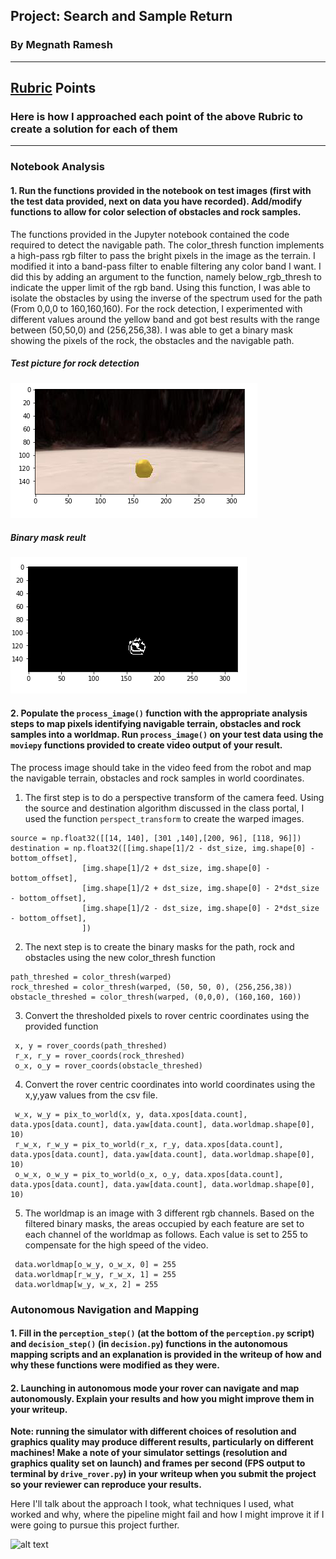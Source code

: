 ## Project: Search and Sample Return
### By Megnath Ramesh

---

[//]: # (Image References)

[image1]: ./misc/Rock_test.png
[image2]: ./misc/Filtered_rock.png
[image3]: ./calibration_images/example_rock1.jpg

## [Rubric](https://review.udacity.com/#!/rubrics/916/view) Points
### Here is how I approached each point of the above Rubric to create a solution for each of them

---
### Notebook Analysis
#### 1. Run the functions provided in the notebook on test images (first with the test data provided, next on data you have recorded). Add/modify functions to allow for color selection of obstacles and rock samples.

The functions provided in the Jupyter notebook contained the code required to detect the navigable path. The color_thresh function implements a high-pass rgb filter to pass the bright pixels in the image as the terrain. I modified it into a band-pass filter to enable filtering any color band I want. I did this by adding an argument to the function, namely below_rgb_thresh to indicate the upper limit of the rgb band. Using this function, I was able to isolate the obstacles by using the inverse of the spectrum used for the path (From 0,0,0 to 160,160,160). For the rock detection, I experimented with different values around the yellow band and got best results with the range between (50,50,0) and (256,256,38). I was able to get a binary mask showing the pixels of the rock, the obstacles and the navigable path.

##### Test picture for rock detection
![alt text][image1]
##### Binary mask reult
![alt text][image2]

#### 2. Populate the `process_image()` function with the appropriate analysis steps to map pixels identifying navigable terrain, obstacles and rock samples into a worldmap.  Run `process_image()` on your test data using the `moviepy` functions provided to create video output of your result.
The process image should take in the video feed from the robot and map the navigable terrain, obstacles and rock samples in world coordinates.

1) The first step is to do a perspective transform of the camera feed. Using the source and destination algorithm discussed in the class portal, I used the function `perspect_transform` to create the warped images.
```
source = np.float32([[14, 140], [301 ,140],[200, 96], [118, 96]])
destination = np.float32([[img.shape[1]/2 - dst_size, img.shape[0] - bottom_offset],
                [img.shape[1]/2 + dst_size, img.shape[0] - bottom_offset],
                [img.shape[1]/2 + dst_size, img.shape[0] - 2*dst_size - bottom_offset],
                [img.shape[1]/2 - dst_size, img.shape[0] - 2*dst_size - bottom_offset],
                ])
```
2) The next step is to create the binary masks for the path, rock and obstacles using the new color_thresh function
```
path_threshed = color_thresh(warped)
rock_threshed = color_thresh(warped, (50, 50, 0), (256,256,38))
obstacle_threshed = color_thresh(warped, (0,0,0), (160,160, 160))
```
3) Convert the thresholded pixels to rover centric coordinates using the provided function
```
 x, y = rover_coords(path_threshed)
 r_x, r_y = rover_coords(rock_threshed)
 o_x, o_y = rover_coords(obstacle_threshed)
```
4) Convert the rover centric coordinates into world coordinates using the x,y,yaw values from the csv file.
```
 w_x, w_y = pix_to_world(x, y, data.xpos[data.count], data.ypos[data.count], data.yaw[data.count], data.worldmap.shape[0], 10)
 r_w_x, r_w_y = pix_to_world(r_x, r_y, data.xpos[data.count], data.ypos[data.count], data.yaw[data.count], data.worldmap.shape[0], 10)
 o_w_x, o_w_y = pix_to_world(o_x, o_y, data.xpos[data.count], data.ypos[data.count], data.yaw[data.count], data.worldmap.shape[0], 10)
```
5) The worldmap is an image with 3 different rgb channels. Based on the filtered binary masks, the areas occupied by each feature are set to each channel of the worldmap as follows. Each value is set to 255 to compensate for the high speed of the video.
```
 data.worldmap[o_w_y, o_w_x, 0] = 255
 data.worldmap[r_w_y, r_w_x, 1] = 255
 data.worldmap[w_y, w_x, 2] = 255
```


### Autonomous Navigation and Mapping

#### 1. Fill in the `perception_step()` (at the bottom of the `perception.py` script) and `decision_step()` (in `decision.py`) functions in the autonomous mapping scripts and an explanation is provided in the writeup of how and why these functions were modified as they were.


#### 2. Launching in autonomous mode your rover can navigate and map autonomously.  Explain your results and how you might improve them in your writeup.  

**Note: running the simulator with different choices of resolution and graphics quality may produce different results, particularly on different machines!  Make a note of your simulator settings (resolution and graphics quality set on launch) and frames per second (FPS output to terminal by `drive_rover.py`) in your writeup when you submit the project so your reviewer can reproduce your results.**

Here I'll talk about the approach I took, what techniques I used, what worked and why, where the pipeline might fail and how I might improve it if I were going to pursue this project further.  



![alt text][image3]
